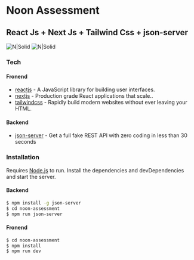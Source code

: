 # Noon Assessment

## React Js + Next Js + Tailwind Css + json-server

![N|Solid](https://github.com/sen2ran/noon-assessment/blob/main/Screenshot.gif?raw=true)
![N|Solid](https://github.com/sen2ran/noon-assessment/blob/main/Screenshot1.gif?raw=true)
### Tech

#### Fronend

- [reactjs] - A JavaScript library for building user interfaces.
- [nextjs] - Production grade React applications that scale..
- [tailwindcss] - Rapidly build modern websites without ever leaving your HTML.

#### Backend

- [json-server] - Get a full fake REST API with zero coding in less than 30 seconds

### Installation

Requires [Node.js](https://nodejs.org/) to run.
Install the dependencies and devDependencies and start the server.

#### Backend

```sh
$ npm install -g json-server
$ cd noon-assessment
$ npm run json-server
```

#### Fronend

```sh
$ cd noon-assessment
$ npm install
$ npm run dev
```

[reactjs]: https://reactjs.org/
[nextjs]: https://nextjs.org/
[tailwindcss]: https://tailwindcss.com/
[json-server]: https://www.npmjs.com/package/json-server
